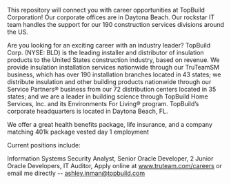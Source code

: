 This repository will connect you with career opportunities at TopBuild Corporation! Our corporate offices are in Daytona Beach. 
Our rockstar IT team handles the support for our 190 construction services divisions around the US. 

Are you looking for an exciting career with an industry leader? TopBuild Corp. (NYSE: BLD) is the leading installer and distributor of insulation products to the United States construction industry, based on revenue. We provide insulation installation services nationwide through our TruTeamSM business, which has over 190 installation branches located in 43 states; we distribute insulation and other building products nationwide through our Service Partners® business from our 72 distribution centers located in 35 states; and we are a leader in building science through TopBuild Home Services, Inc. and its Environments For Living® program. TopBuild’s corporate headquarters is located in Daytona Beach, FL.

We offer a great health benefits package, life insurance, and a company matching 401k package vested day 1 employment

Current positions include:

Information Systems Security Analyst, 
Senior Oracle Developer, 
2 Junior Oracle Developers, 
IT Auditor,
Apply online at www.truteam.com/careers or email me directly -- ashley.inman@topbuild.com
